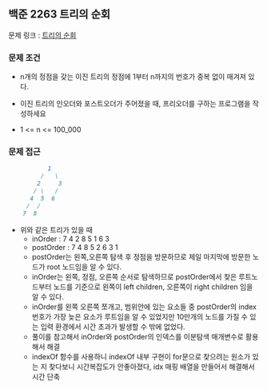 ## 백준 2263 트리의 순회

문제 링크 : [트리의 순회](https://www.acmicpc.net/problem/2263)

### 문제 조건

- n개의 정점을 갖는 이진 트리의 정점에 1부터 n까지의 번호가 중복 없이 매겨져 있다.
- 이진 트리의 인오더와 포스트오더가 주어졌을 때, 프리오더를 구하는 프로그램을 작성하세요

- 1 <= n <= 100_000

### 문제 접근

```markdown
           1
         /   \
        2     3
       / \   /
      4  5  6
     /  /
    7  8
```

- 위와 같은 트리가 있을 때
    - inOrder   : 7 4 2 8 5 1 6 3
    - postOrder : 7 4 8 5 2 6 3 1
    - postOrder는 왼쪽,오른쪽 탐색 후 정점을 방문하므로 제일 마지막에 방문한 노드가 root 노드임을 알 수 있다.
    - inOrder는 왼쪽, 정점, 오른쪽 순서로 탐색하므로 postOrder에서 찾은 루트노드부터 노드를 기준으로 왼쪽이 left children, 오른쪽이 right children 임을 알 수 있다.
    - inOrder를 왼쪽 오른쪽 쪼개고, 범위안에 있는 요소들 중 postOrder의 index 번호가 가장 늦은 요소가 루트임을 알 수 있었지만 10만개의 노드를 가질 수 있는 입력 환경에서 시간 초과가
      발생할 수 밖에 없었다.
    - 풀이를 참고해서 inOrder와 postOrder의 인덱스를 이분탐색 매개변수로 활용해서 해결
    - indexOf 함수를 사용하니 indexOf 내부 구현이 for문으로 찾으려는 원소가 있는 지 찾다보니 시간복잡도가 안좋아졌다, idx 매핑 배열을 만들어서 해결해서 시간 단축 